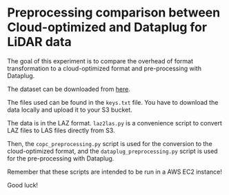 # Preprocessing comparison between Cloud-optimized and Dataplug for LiDAR data

The goal of this experiment is to compare the overhead of format transformation to a cloud-optimized format and pre-processing with Dataplug.

The dataset can be downloaded from [here](https://rockyweb.usgs.gov/vdelivery/Datasets/Staged/Elevation/LPC/Projects/CA_YosemiteNP_2019_D19/CA_YosemiteNP_2019/).

The files used can be found in the `keys.txt` file. You have to download the data locally and upload it to your S3 bucket.

The data is in the LAZ format. `laz2las.py` is a convenience script to convert LAZ files to LAS files directly from S3.

Then, the `copc_preprocessing.py` script is used for the conversion to the cloud-optimized format, and the `dataplug_preprocessing.py` script is used for the pre-processing with Dataplug.

Remember that these scripts are intended to be run in a AWS EC2 instance!

Good luck!